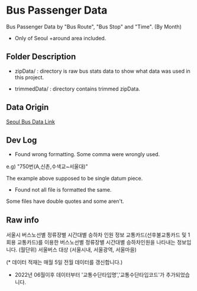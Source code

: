 # Bus Passenger Data

Bus Passenger Data by "Bus Route", "Bus Stop" and "Time". (By Month)

* Only of Seoul +around area included.

## Folder Description

* zipData/ : directory is raw bus stats data to show what data was used in this project.

* trimmedData/ : directory contains trimmed zipData.

## Data Origin

[Seoul Bus Data Link](http://data.seoul.go.kr/dataList/OA-12913/S/1/datasetView.do)

## Dev Log

* Found wrong formatting. Some comma were wrongly used.

e.g) "750번(A,신촌,수색교~서울대)"

The example above supposed to be single datum piece.

* Found not all file is formatted the same. 

Some files have double quotes and some aren't.

## Raw info

서울시 버스노선별 정류장별 시간대별 승하차 인원 정보
교통카드(선후불교통카드 및 1회용 교통카드)를 이용한 버스노선별 정류장별 시간대별 승하차인원을 나타내는 정보입니다. (월단위) 서울버스 대상 (서울시내, 서울광역, 서울마을)

(* 데이터 적재는 매월 5일 전월 데이터를 갱신합니다.)
* 2022년 06월이후 데이터부터 '교통수단타입명','교통수단타입코드'가 추가되었습니다.
